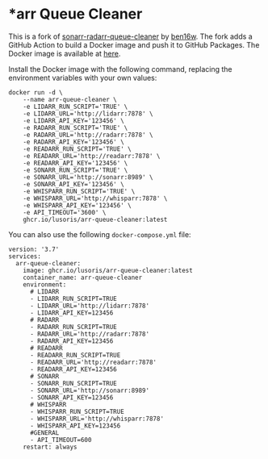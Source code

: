 # *arr Queue Cleaner

This is a fork of [sonarr-radarr-queue-cleaner](https://github.com/ben16w/sonarr-radarr-queue-cleaner) by [ben16w](https://github.com/ben16w). The fork adds a GitHub Action to build a Docker image and push it to GitHub Packages. The Docker image is available at [here](https://github.com/users/lusoris/packages/container/package/arr-queue-cleaner). 

Install the Docker image with the following command, replacing the environment variables with your own values:

    docker run -d \
        --name arr-queue-cleaner \
        -e LIDARR_RUN_SCRIPT='TRUE' \
        -e LIDARR_URL='http://lidarr:7878' \
        -e LIDARR_API_KEY='123456' \
        -e RADARR_RUN_SCRIPT='TRUE' \
        -e RADARR_URL='http://radarr:7878' \
        -e RADARR_API_KEY='123456' \
        -e READARR_RUN_SCRIPT='TRUE' \
        -e READARR_URL='http://readarr:7878' \
        -e READARR_API_KEY='123456' \
        -e SONARR_RUN_SCRIPT='TRUE' \
        -e SONARR_URL='http://sonarr:8989' \
        -e SONARR_API_KEY='123456' \
        -e WHISPARR_RUN_SCRIPT='TRUE' \
        -e WHISPARR_URL='http://whisparr:7878' \
        -e WHISPARR_API_KEY='123456' \
        -e API_TIMEOUT='3600' \
        ghcr.io/lusoris/arr-queue-cleaner:latest

You can also use the following `docker-compose.yml` file:

    version: '3.7'
    services:
      arr-queue-cleaner:
        image: ghcr.io/lusoris/arr-queue-cleaner:latest
        container_name: arr-queue-cleaner
        environment:
          # LIDARR
          - LIDARR_RUN_SCRIPT=TRUE
          - LIDARR_URL='http://lidarr:7878'
          - LIDARR_API_KEY=123456
          # RADARR
          - RADARR_RUN_SCRIPT=TRUE
          - RADARR_URL='http://radarr:7878'
          - RADARR_API_KEY=123456
          # READARR
          - READARR_RUN_SCRIPT=TRUE
          - READARR_URL='http://readarr:7878'
          - READARR_API_KEY=123456
          # SONARR
          - SONARR_RUN_SCRIPT=TRUE
          - SONARR_URL='http://sonarr:8989'
          - SONARR_API_KEY=123456
          # WHISPARR
          - WHISPARR_RUN_SCRIPT=TRUE
          - WHISPARR_URL='http://whisparr:7878'
          - WHISPARR_API_KEY=123456
          #GENERAL
          - API_TIMEOUT=600
        restart: always